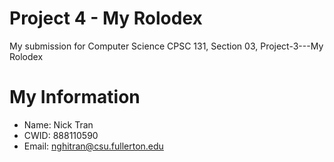# Project 4 - My Rolodex

My submission for Computer Science CPSC 131, Section 03, Project-3---My Rolodex

# My Information

* Name: Nick Tran
* CWID: 888110590
* Email: nghitran@csu.fullerton.edu
